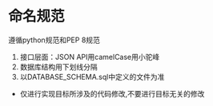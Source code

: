 # 命名规范
遵循python规范和PEP 8规范
1. 接口层面：JSON API用camelCase用小驼峰
2. 数据库结构用下划线分隔
3. 以DATABASE_SCHEMA.sql中定义的文件为准
- 仅进行实现目标所涉及的代码修改,不要进行目标无关的修改